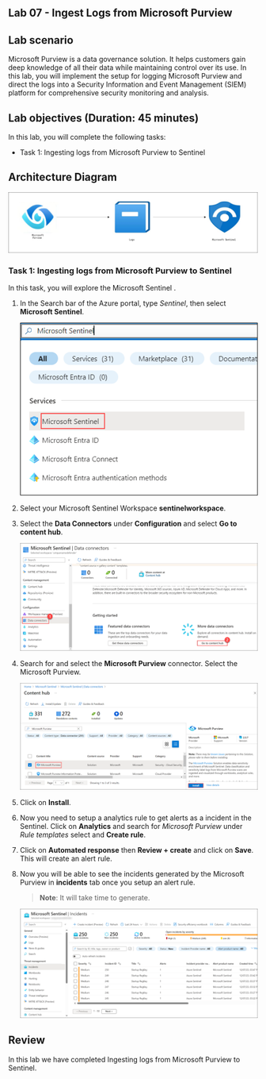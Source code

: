 ## Lab 07 - Ingest Logs from Microsoft Purview

## Lab scenario

Microsoft Purview is a data governance solution. It helps customers gain deep knowledge of all their data while maintaining control over its use. In this lab, you will implement the setup for logging Microsoft Purview and direct the logs into a Security Information and Event Management (SIEM) platform for comprehensive security monitoring and analysis.

## Lab objectives (Duration: 45 minutes)
In this lab, you will complete the following tasks:
- Task 1: Ingesting logs from Microsoft Purview to Sentinel

## Architecture Diagram

   ![](../media/Lab-7%20arch.JPG)

### Task 1: Ingesting logs from Microsoft Purview to Sentinel 

In this task, you will explore the Microsoft Sentinel .

1. In the Search bar of the Azure portal, type *Sentinel*, then select **Microsoft Sentinel**.

     ![Picture 1](../media/image_7.png)

2. Select your Microsoft Sentinel Workspace **sentinelworkspace**.

3. Select the **Data Connectors** under **Configuration** and select **Go to content hub**.
   
     ![Picture 1](../media/image_34.png)
   
5. Search for and select the **Microsoft Purview** connector. Select the Microsoft Purview.

   ![Picture 1](../media/image_30.png)

6. Click on **Install**.

1. Now you need to setup a analytics rule to get alerts as a incident in the Sentinel. Click on **Analytics** and search for *Microsoft Purview* under *Rule templates* select and **Create rule**.
   
1. Click on **Automated response** then **Review + create** and click on **Save**. This will create an alert rule.
   
1. Now you will be able to see the incidents generated by the Microsoft Purview in **incidents** tab once you setup an alert rule.
   >**Note**: It will take time to generate.    

   ![Picture 1](../media/image_54.png)

## Review
In this lab we have completed Ingesting logs from Microsoft Purview to Sentinel.
